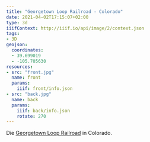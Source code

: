 ```yaml
---
title: "Georgetown Loop Railroad - Colorado"
date: 2021-04-02T17:15:07+02:00
type: 3d
iiifContext: http://iiif.io/api/image/2/context.json
tags:
- 3D
geojson:
  coordinates:
  - 39.699019 
  - -105.705630
resources:
- src: "front.jpg"
  name: front
  params:
    iiif: front/info.json
- src: "back.jpg"
  name: back
  params:
    iiif: back/info.json
    rotate: 270
---
```


Die [Georgetown Loop Railroad](https://de.wikipedia.org/wiki/Georgetown_Loop_Railroad) in Colorado.
